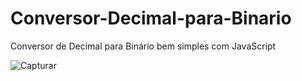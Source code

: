 # Conversor-Decimal-para-Binario
 
Conversor de Decimal para Binário bem simples com JavaScript

![Capturar](https://user-images.githubusercontent.com/77447947/108378106-79ce2500-71e3-11eb-8108-099b3912d4ff.PNG)
